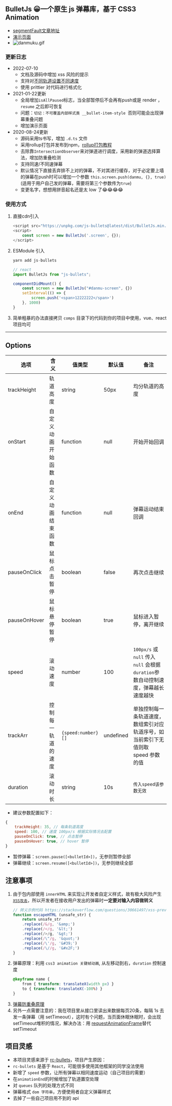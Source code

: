 ## BulletJs  😀一个原生 js 弹幕库，基于 CSS3 Animation
- [segmentFault文章地址](https://segmentfault.com/a/1190000021719074) 
- [演示页面](https://stackblitz.com/edit/web-platform-qw1tud?file=index.html)
- ![danmuku.gif](https://pic2.zhimg.com/80/v2-bc6041f8b0e696767fac56fc48c91206_1440w.gif)
### 更新日志
- 2022-07-10
	- 文档及源码中增加 xss 风险的提示
	- 支持对[不同轨道设置不同速度](https://github.com/hugeorange/BulletJs/issues/13)
	- 使用 prittier 对代码进行格式化
- 2021-01-22更新
	- 全局增加`isAllPaused`标志，当全部暂停后不会再有push或是 render ，`resume` 之后即可恢复
	- 问题：`切记：不可覆盖内部样式类 __bullet-item-style `否则可能会出现弹幕重叠问题
	- 增加演示页面
- 2020-08-24更新
	- 源码采用ts书写，增加 `.d.ts` 文件
	- 采用rollup打包并发布到npm，[rollup打包教程](https://chenshenhai.github.io/rollupjs-note/note/chapter03/01.html)
	- 去除靠`IntersectionObserver`来对弹道进行调度，采用新的弹道选择算法，增加防重叠检测
	- 支持同速/不同速弹幕
	- 默认情况下直接丢弃排不上对的弹幕，不对其进行缓存，对于必定要上墙的弹幕在push时可以增加一个参数 `this.screen.push(danmu, {}, true)` (适用于用户自己发的弹幕，需要将第三个参数传为`true`)
	- 变更名字，想想用拼音起名还是太 low 了😂😂😂😂
  
### 使用方式

1. 直接cdn引入
    ```js
    <script src="https://unpkg.com/js-bullets@latest/dist/BulletJs.min.js"></script>
    <script>
    	const screen = new BulletJs('.screen', {});
    </script>
    ```
2. ESModule 引入
    ```js
    yarn add js-bullets

    // react
    import BulletJs from "js-bullets";

    componentDidMount() {
        const screen = new BulletJs("#danmu-screen", {})
        setInterval(() => {
            screen.push('<span>12222222</span>')
        }, 1000)
    }
    ```

3. 简单粗暴的办法直接拷贝 `comps` 目录下的代码到你的项目中使用，vue、react 项目均可

---


## Options

| 选项           | 含义   | 值类型 | 默认值 | 备注 |
| -------------- | -- | ---- | ---- | --- |
| trackHeight  | 轨道高度           | string  | 50px  | 均分轨道的高度  |
| onStart      | 自定义动画开始函数 | function  | null   | 开始开始回调 |
| onEnd        | 自定义动画结束函数 | function  | null   | 弹幕运动结束回调 |
| pauseOnClick | 鼠标点击暂停    | boolean   | false    | 再次点击继续        |
| pauseOnHover | 鼠标悬停暂停  | boolean  | true        | 鼠标进入暂停，离开继续    |
| speed        | 滚动速度   | number        | 100      | `100px/s` 或 `null` 传入`null` 会根据 `duration`参数自动控制速度，弹幕越长速度越快    |
| trackArr  | 控制每一轨道的速度 | `{speed:number}[]`   | undefined | 单独控制每一条轨道速度，数组索引对应轨道序号，如当前索引下无值则取 speed 参数的值|
| duration    | 滚动时长    | string        | 10s          | `传入speed该参数无效`|

- 建议参数配置如下：
```js
{
	trackHeight: 35, // 每条轨道高度
	speed: 100, // 速度 100px/s 根据实际情况去配置 
	pauseOnClick: true, // 点击暂停
	pauseOnHover: true, // hover 暂停
}
```
- 暂停弹幕：`screen.pause([<bulletId>])`，无参则暂停全部
- 弹幕继续：`screen.resume([<bulletId>])`，无参则继续全部


## **注意事项**
1. 由于包内部使用 `innerHTML` 来实现让开发者自定义样式，故有极大风险产生 [`XSS攻击`](https://tech.meituan.com/2018/09/27/fe-security.html)，所以开发者在接收用户发出的弹幕时**一定要对输入内容做转义**
    ```js
    // 转义示例代码 https://stackoverflow.com/questions/30661497/xss-prevention-and-innerhtml
    function escapeHTML (unsafe_str) {
        return unsafe_str
        .replace(/&/g, '&amp;')
        .replace(/</g, '&lt;')
        .replace(/>/g, '&gt;')
        .replace(/\"/g, '&quot;')
        .replace(/\'/g, '&#39;')
        .replace(/\//g, '&#x2F;')
    }
    ```
2. 弹幕原理：利用 `css3 animation 关键帧动画`, 从左移动到右，`duration` 控制速度
    ```css
    @keyframe name {
        from { transform: translateX(width px) }
        to { transform: translateX(-100%) }
    }
    ```
3. [弹幕防重叠原理](https://www.zhihu.com/question/370464345)
4. 另外一点需要注意的：我在项目里从接口里读出来数据每页20条，每隔 1s 去发一条弹幕（用 setTimeout），这时有个问题，当页面休眠休眠时，会出现setTimeout堆积的情况，解决办法：用 [requestAnimationFrame](https://zhuanlan.zhihu.com/p/34868095)替代 setTimeout

## 项目灵感
- 本项目灵感来源于 [rc-bullets](https://github.com/zerosoul/rc-bullets)，项目产生原因：
- `rc-bullets` 是基于 `React`，可能很多使用其他框架的同学没法使用
- 新增了 `speed` 参数，让所有弹幕以相同速度运动（自己项目的需要）
- 在`animationEnd`的时候增加了轨道置空处理
- 对 `queues` 队列的处理方式不同
- 弹幕格式 `dom 字符串`，方便使用者自定义弹幕样式
- 去掉了一些自己项目用不到的 api

